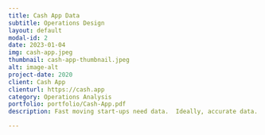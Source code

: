 ```yaml
---
title: Cash App Data
subtitle: Operations Design
layout: default
modal-id: 2
date: 2023-01-04
img: cash-app.jpeg
thumbnail: cash-app-thumbnail.jpeg
alt: image-alt
project-date: 2020
client: Cash App
clienturl: https://cash.app
category: Operations Analysis
portfolio: portfolio/Cash-App.pdf
description: Fast moving start-ups need data.  Ideally, accurate data.  But fast moving start-ups will make do with fast data from wherever they can find it.  When I first got to Cash App as the Operations Data Team Lead, my first task was to build consensus by getting everyone to use the same set of reports.

---
```

